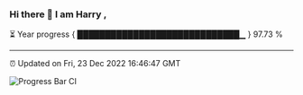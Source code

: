 ### Hi there 👋 I am Harry , 

⏳ Year progress { █████████████████████████████▁ } 97.73 %

---

⏰ Updated on Fri, 23 Dec 2022 16:46:47 GMT

![Progress Bar CI](https://github.com/duykhang68/duykhang68/workflows/Progress%20Bar%20CI/badge.svg)
